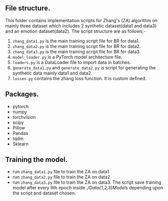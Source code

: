 ## File structure.
This folder contains implementation scripts for Zhang's (ZA) algorithm on mainly three dataset which includes 2 synthetic dataset(data1 and data3) and an emotion dataset(data2). The script structure are as follows:-
1. ``zhang_data1.py`` is the main training script file for BR for data1.
2. ``zhang_data2.py`` is the main training script file for BR for data2.
3. ``zhang_data3.py`` is the main training script file for BR for data3.
4. ``model_loader.py`` is a PyTorch model architecture file.
5. ``loaders.py`` is a DataLoader file to import data in batches.
6. ``generate_data1.py`` and ``generate_data2.py`` is script for generating the synthetic data mainly data1 and data2.
7. ``losses.py`` contains the zhang loss function. It is custom defined. 

## Packages.
- pytorch
- numpy
- torchvision
- scipy
- Pillow
- Pandas
- tqdm
- Sklearn


## Training the model.
- run ``zhang_data1.py`` file to train the ZA on data1
- run ``zhang_data2.py`` file to train the ZA on data2
- run ``zhang_data3.py`` file to train the ZA on data3. 
The script save training model after every 9th epoch inside *./Data{1,2,3}Models* depending upon the script and dataset chosen. 


